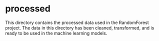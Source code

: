 # processed

This directory contains the processed data used in the RandomForest project. The data in this directory has been cleaned, transformed, and is ready to be used in the machine learning models.
